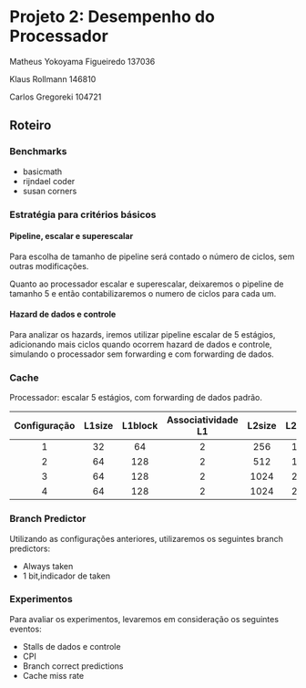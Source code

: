 # Projeto 2: Desempenho do Processador

Matheus Yokoyama Figueiredo     137036

Klaus Rollmann                  146810

Carlos Gregoreki                104721

## Roteiro

### Benchmarks

* basicmath
* rijndael coder
* susan corners

### Estratégia para critérios básicos

#### Pipeline, escalar e superescalar

Para escolha de tamanho de pipeline será contado o número de ciclos, sem outras modificações.

Quanto ao processador escalar e superescalar, deixaremos o pipeline de tamanho 5 e então contabilizaremos o numero de ciclos para cada um.

#### Hazard de dados e controle

Para analizar os hazards, iremos utilizar pipeline escalar de 5 estágios, adicionando mais ciclos quando ocorrem hazard de dados e controle, simulando o processador sem forwarding e com forwarding de dados.

### Cache
Processador: escalar 5 estágios, com forwarding de dados padrão.

| Configuração | L1size | L1block | Associatividade L1 | L2size | L2block | Associatividade L2 |
|:------------:|:------:|:-------:|:------------------:|:------:|:-------:|:------------------:|
|       1      |   32   |    64   |          2         |   256  |   1024  |          2         |
|       2      |   64   |   128   |          2         |   512  |   1024  |          2         |
|       3      |   64   |   128   |          2         |  1024  |   2048  |          2         |
|       4      |   64   |   128   |          2         |  1024  |   2048  |          4         |

### Branch Predictor
Utilizando as configurações anteriores, utilizaremos os seguintes branch predictors:

* Always taken
* 1 bit,indicador de taken

### Experimentos

Para avaliar os experimentos, levaremos em consideração os seguintes eventos:
* Stalls de dados e controle
* CPI
* Branch correct predictions
* Cache miss rate
